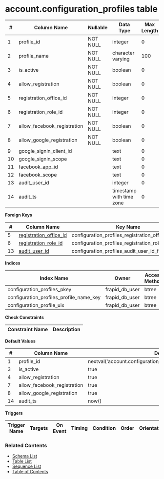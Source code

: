 # account.configuration_profiles table



| # | Column Name | Nullable | Data Type | Max Length | Description |
| --- | --- | --- | --- | --- | --- |
| 1 | profile_id | NOT NULL | integer | 0 |  |
| 2 | profile_name | NOT NULL | character varying | 100 |  |
| 3 | is_active | NOT NULL | boolean | 0 |  |
| 4 | allow_registration | NOT NULL | boolean | 0 |  |
| 5 | registration_office_id | NOT NULL | integer | 0 |  |
| 6 | registration_role_id | NOT NULL | integer | 0 |  |
| 7 | allow_facebook_registration | NOT NULL | boolean | 0 |  |
| 8 | allow_google_registration | NOT NULL | boolean | 0 |  |
| 9 | google_signin_client_id |  | text | 0 |  |
| 10 | google_signin_scope |  | text | 0 |  |
| 11 | facebook_app_id |  | text | 0 |  |
| 12 | facebook_scope |  | text | 0 |  |
| 13 | audit_user_id |  | integer | 0 |  |
| 14 | audit_ts |  | timestamp with time zone | 0 |  |



**Foreign Keys**

| # | Column Name | Key Name | References |
| --- | --- | --- | --- |
| 5 | [registration_office_id](../core/offices.md) | configuration_profiles_registration_office_id_fkey | core.offices.office_id |
| 6 | [registration_role_id](../account/roles.md) | configuration_profiles_registration_role_id_fkey | account.roles.role_id |
| 13 | [audit_user_id](../account/users.md) | configuration_profiles_audit_user_id_fkey | account.users.user_id |



**Indices**

| Index Name | Owner | Access Method | Definition | Description |
| --- | --- | --- | --- | --- |
| configuration_profiles_pkey | frapid_db_user | btree | profile_id |  |
| configuration_profiles_profile_name_key | frapid_db_user | btree | profile_name |  |
| configuration_profile_uix | frapid_db_user | btree | is_active |  |



**Check Constraints**

| Constraint Name | Description |
| --- | --- |



**Default Values**

| # | Column Name | Default |
| --- | --- | --- |
| 1 | profile_id | nextval('account.configuration_profiles_profile_id_seq'::regclass) |
| 3 | is_active | true |
| 4 | allow_registration | true |
| 7 | allow_facebook_registration | true |
| 8 | allow_google_registration | true |
| 14 | audit_ts | now() |


**Triggers**

| Trigger Name | Targets | On Event | Timing | Condition | Order | Orientation | Description |
| --- | --- | --- | --- | --- | --- | --- | --- |


### Related Contents
* [Schema List](../../schemas.md)
* [Table List](../../tables.md)
* [Sequence List](../../sequences.md)
* [Table of Contents](../../README.md)
